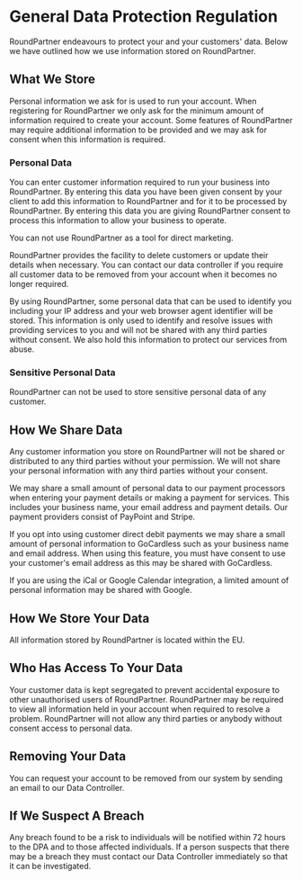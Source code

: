 # General Data Protection Regulation
RoundPartner endeavours to protect your and your customers' data.
Below we have outlined how we use information stored on RoundPartner.

## What We Store
Personal information we ask for is used to run your account.
When registering for RoundPartner we only ask for the minimum amount of information required to create your account.
Some features of RoundPartner may require additional information to be provided and we may ask for consent when this information is required.

### Personal Data
You can enter customer information required to run your business into RoundPartner.
By entering this data you have been given consent by your client to add this information to RoundPartner and for it to be processed by RoundPartner.
By entering this data you are giving RoundPartner consent to process this information to allow your business to operate.

You can not use RoundPartner as a tool for direct marketing.

RoundPartner provides the facility to delete customers or update their details when necessary.
You can contact our data controller if you require all customer data to be removed from your account when it becomes no longer required.

By using RoundPartner, some personal data that can be used to identify you including your IP address and your web browser agent identifier will be stored.
This information is only used to identify and resolve issues with providing services to you and will not be shared with any third parties without consent.
We also hold this information to protect our services from abuse.
### Sensitive Personal Data
RoundPartner can not be used to store sensitive personal data of any customer.

## How We Share Data
Any customer information you store on RoundPartner will not be shared or distributed to any third parties without your permission.
We will not share your personal information with any third parties without your consent.

We may share a small amount of personal data to our payment processors when entering your payment details or making a payment for services.
This includes your business name, your email address and payment details.
Our payment providers consist of PayPoint and Stripe.

If you opt into using customer direct debit payments we may share a small amount of personal information to GoCardless such as your business name and email address.
When using this feature, you must have consent to use your customer's email address as this may be shared with GoCardless.

If you are using the iCal or Google Calendar integration, a limited amount of personal information may be shared with Google.

## How We Store Your Data
All information stored by RoundPartner is located within the EU.

## Who Has Access To Your Data
Your customer data is kept segregated to prevent accidental exposure to other unauthorised users of RoundPartner.
RoundPartner may be required to view all information held in your account when required to resolve a problem.
RoundPartner will not allow any third parties or anybody without consent access to personal data.

## Removing Your Data
You can request your account to be removed from our system by sending an email to our Data Controller.

## If We Suspect A Breach
Any breach found to be a risk to individuals will be notified within 72 hours to the DPA and to those affected individuals.
If a person suspects that there may be a breach they must contact our Data Controller immediately so that it can be investigated.
